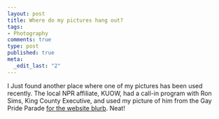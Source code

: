 ```yaml
--- 
layout: post
title: Where do my pictures hang out?
tags: 
- Photography
comments: true
type: post
published: true
meta: 
  _edit_last: "2"
---
```

I Just found another place where one of my pictures has been used recently. The local NPR affiliate, KUOW, had a call-in program with Ron Sims, King County Executive, and used my picture of him from the Gay Pride Parade <a href="http://kuow.org/program.php?id=15303">for the website blurb</a>. Neat! 
